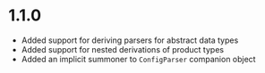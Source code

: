 1.1.0
=====
 - Added support for deriving parsers for abstract data types
 - Added support for nested derivations of product types
 - Added an implicit summoner to `ConfigParser` companion object

